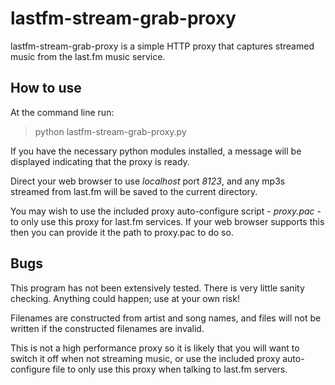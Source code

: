 lastfm-stream-grab-proxy
========================

lastfm-stream-grab-proxy is a simple HTTP proxy that captures streamed music from the last.fm music service.

How to use
----------

At the command line run:
> python lastfm-stream-grab-proxy.py

If you have the necessary python modules installed, a message will be displayed indicating that the proxy is ready.

Direct your web browser to use *localhost* port *8123*, and any mp3s streamed from last.fm will be saved to the current directory.

You may wish to use the included proxy auto-configure script - *proxy.pac* - to only use this proxy for last.fm services. If your web browser supports this then you can provide it the path to proxy.pac to do so.

Bugs
----

This program has not been extensively tested. There is very little sanity checking. Anything could happen; use at your own risk!

Filenames are constructed from artist and song names, and files will not be written if the constructed filenames are invalid.

This is not a high performance proxy so it is likely that you will want to switch it off when not streaming music, or use the included proxy auto-configure file to only use this proxy when talking to last.fm servers.
